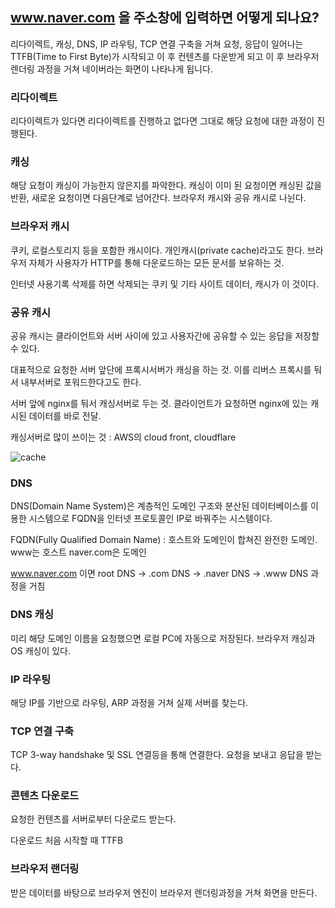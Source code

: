 ## www.naver.com 을 주소창에 입력하면 어떻게 되나요?
리다이렉트, 캐싱, DNS, IP 라우팅, TCP 연결 구축을 거쳐 요청, 응답이 일어나는 TTFB(Time to First Byte)가 시작되고 이 후 컨텐츠를 다운받게 되고 이 후 브라우저 렌더링 과정을 거쳐 네이버라는 화면이 나타나게 됩니다.

### 리다이렉트
리다이렉트가 있다면 리다이렉트를 진행하고 없다면 그대로 해당 요청에 대한 과정이 진행된다.

### 캐싱
해당 요청이 캐싱이 가능한지 않은지를 파악한다.
캐싱이 이미 된 요청이면 캐싱된 값을 반환, 새로운 요청이면 다음단계로 넘어간다.
브라우저 캐시와 공유 캐시로 나뉜다.

### 브라우저 캐시
쿠키, 로컬스토리지 등을 포함한 캐시이다. 개인캐시(private cache)라고도 한다.
브라우저 자체가 사용자가 HTTP를 통해 다운로드하는 모든 문서를 보유하는 것.

인터넷 사용기록 삭제를 하면 삭제되는 쿠키 및 기타 사이트 데이터, 캐시가 이 것이다.

### 공유 캐시
공유 캐시는 클라이언트와 서버 사이에 있고 사용자간에 공유할 수 있는 응답을 저장할 수 있다.

대표적으로 요청한 서버 앞단에 프록시서버가 캐싱을 하는 것.
이를 리버스 프록시를 둬서 내부서버로 포워드한다고도 한다.

서버 앞에 nginx를 둬서 캐싱서버로 두는 것.
클라이언트가 요청하면 nginx에 있는 캐시된 데이터를 바로 전달.

캐싱서버로 많이 쓰이는 것 : AWS의 cloud front, cloudflare

![cache](cache.png)

### DNS
DNS(Domain Name System)은 계층적인 도메인 구조와 분산된 데이터베이스를 이용한 시스템으로 FQDN을 인터넷 프로토콜인 IP로 바꿔주는 시스템이다.

FQDN(Fully Qualified Domain Name) : 호스트와 도메인이 합쳐진 완전한 도메인. www는 호스트 naver.com은 도메인

www.naver.com 이면 root DNS -> .com DNS -> .naver DNS -> .www DNS 과정을 거침

### DNS 캐싱
미리 해당 도메인 이름을 요청했으면 로컬 PC에 자동으로 저장된다.
브라우저 캐싱과 OS 캐싱이 있다.

### IP 라우팅
해당 IP를 기반으로 라우팅, ARP 과정을 거쳐 실제 서버를 찾는다.

### TCP 연결 구축
TCP 3-way handshake 및 SSL 연결등을 통해 연결한다. 요청을 보내고 응답을 받는다.

### 콘텐츠 다운로드
요청한 컨텐츠를 서버로부터 다운로드 받는다.

다운로드 처음 시작할 때 TTFB

### 브라우저 랜더링
받은 데이터를 바탕으로 브라우저 엔진이 브라우저 렌더링과정을 거쳐 화면을 만든다.